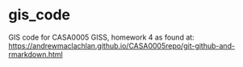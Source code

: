 # gis_code

GIS code for CASA0005 GISS, homework 4 as found at: https://andrewmaclachlan.github.io/CASA0005repo/git-github-and-rmarkdown.html
